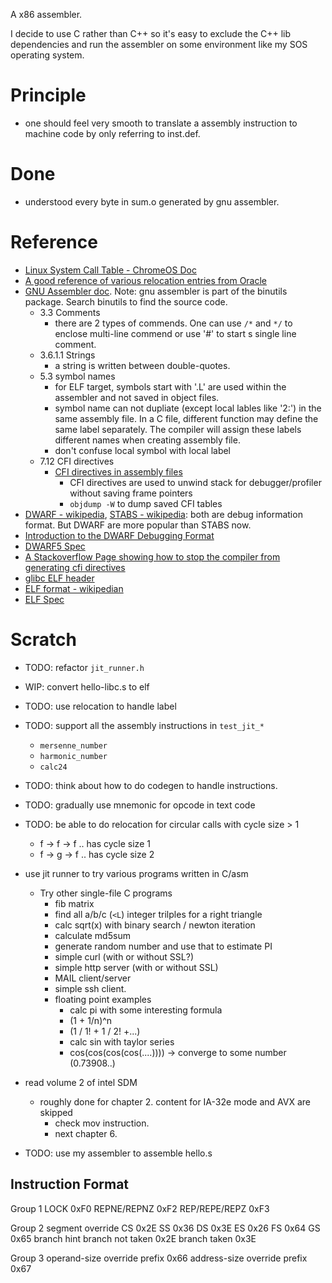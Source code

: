 A x86 assembler.

I decide to use C rather than C++ so it's easy to exclude the C++ lib dependencies and run the assembler on some environment like my SOS operating system.

# Principle
- one should feel very smooth to translate a assembly instruction to machine code by only referring to inst.def.

# Done
- understood every byte in sum.o generated by gnu assembler.

# Reference
- [Linux System Call Table - ChromeOS Doc](https://chromium.googlesource.com/chromiumos/docs/+/HEAD/constants/syscalls.md)
- [A good reference of various relocation entries from Oracle](https://docs.oracle.com/cd/E19120-01/open.solaris/819-0690/6n33n7fcv/index.html)
- [GNU Assembler doc](https://sourceware.org/binutils/docs-2.39/as.html). Note: gnu assembler is part of the binutils package. Search binutils to find the source code.
  - 3.3 Comments
    - there are 2 types of commends. One can use `/*` and `*/` to enclose multi-line
      commend or use '#' to start s single line comment.
  - 3.6.1.1 Strings
    - a string is written between double-quotes.
  - 5.3 symbol names
    - for ELF target, symbols start with '.L' are used within the assembler and not
      saved in object files.
    - symbol name can not dupliate (except local lables like '2:') in the same assembly file.
      In a C file, different function may define the same label separately.
      The compiler will assign these labels different names when creating assembly
      file.
    - don't confuse local symbol with local label
  - 7.12 CFI directives
    - [CFI directives in assembly files](https://www.imperialviolet.org/2017/01/18/cfi.html)
      - CFI directives are used to unwind stack for debugger/profiler without saving frame pointers
      - `objdump -W` to dump saved CFI tables
- [DWARF - wikipedia](https://en.wikipedia.org/wiki/DWARF), [STABS - wikipedia](https://en.wikipedia.org/wiki/Stabs): both are debug information format. But DWARF are more popular than STABS now.
- [Introduction to the DWARF Debugging Format](https://dwarfstd.org/doc/Debugging%20using%20DWARF-2012.pdf)
- [DWARF5 Spec](https://dwarfstd.org/doc/DWARF5.pdf)
- [A Stackoverflow Page showing how to stop the compiler from generating cfi directives](https://stackoverflow.com/questions/2529185/what-are-cfi-directives-in-gnu-assembler-gas-used-for)
- [glibc ELF header](https://github.com/bminor/glibc/blob/master/elf/elf.h)
- [ELF format - wikipedian](https://en.wikipedia.org/wiki/Executable_and_Linkable_Format)
- [ELF Spec](https://refspecs.linuxbase.org/elf/elf.pdf)

# Scratch

- TODO: refactor `jit_runner.h`

- WIP: convert hello-libc.s to elf

- TODO: use relocation to handle label

- TODO: support all the assembly instructions in `test_jit_*`
  - `mersenne_number`
  - `harmonic_number`
  - `calc24`

- TODO: think about how to do codegen to handle instructions.

- TODO: gradually use mnemonic for opcode in text code
- TODO: be able to do relocation for circular calls with cycle size > 1
  - f -> f -> f .. has cycle size 1
  - f -> g -> f .. has cycle size 2

- use jit runner to try various programs written in C/asm
  - Try other single-file C programs
    - fib matrix
    - find all a/b/c (`<L`) integer trilples for a right triangle 
    - calc sqrt(x) with binary search / newton iteration
    - calculate md5sum
    - generate random number and use that to estimate PI
    - simple curl (with or without SSL?)
    - simple http server (with or without SSL)
    - MAIL client/server
    - simple ssh client.
    - floating point examples
      - calc pi with some interesting formula
      - (1 + 1/n)^n
      - (1 / 1! + 1 / 2! +...)
      - calc sin with taylor series
      - cos(cos(cos(cos(....)))) -> converge to some number (0.73908..)

- read volume 2 of intel SDM
  - roughly done for chapter 2. content for IA-32e mode and AVX are skipped
	- check mov instruction.
	- next chapter 6.
- TODO: use my assembler to assemble hello.s

## Instruction Format
Group 1
LOCK 0xF0
REPNE/REPNZ 0xF2
REP/REPE/REPZ 0xF3

Group 2
segment override
CS 0x2E
SS 0x36
DS 0x3E
ES 0x26
FS 0x64
GS 0x65
branch hint
branch not taken 0x2E
branch taken 0x3E

Group 3
operand-size override prefix 0x66
address-size override prefix 0x67
